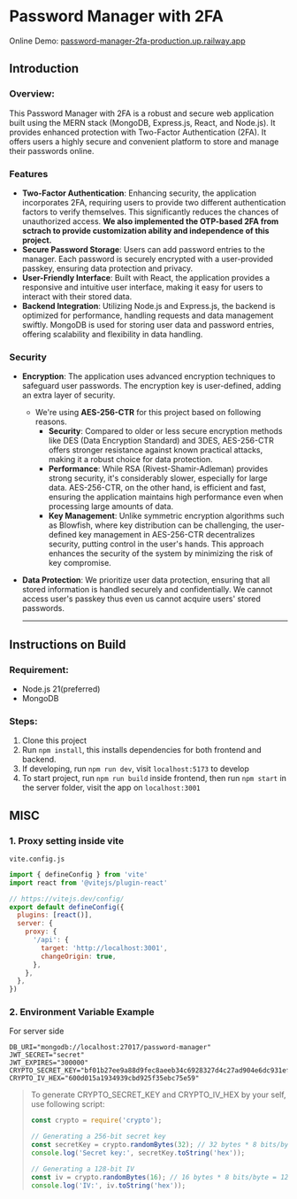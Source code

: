 # Password Manager with 2FA

Online Demo: [password-manager-2fa-production.up.railway.app](https://password-manager-2fa-production.up.railway.app)
## Introduction

### Overview:

This Password Manager with 2FA is a robust and secure web application built using the MERN stack (MongoDB, Express.js, React, and Node.js). It provides enhanced protection with Two-Factor Authentication (2FA). It offers users a highly secure and convenient platform to store and manage their passwords online.

### Features

* **Two-Factor Authentication**: Enhancing security, the application incorporates 2FA, requiring users to provide two different authentication factors to verify themselves. This significantly reduces the chances of unauthorized access. **We also implemented the OTP-based 2FA from sctrach to provide customization ability and independence of this project.**
* **Secure Password Storage**: Users can add password entries to the manager. Each password is securely encrypted with a user-provided passkey, ensuring data protection and privacy.
* **User-Friendly Interface**: Built with React, the application provides a responsive and intuitive user interface, making it easy for users to interact with their stored data.
* **Backend Integration**: Utilizing Node.js and Express.js, the backend is optimized for performance, handling requests and data management swiftly. MongoDB is used for storing user data and password entries, offering scalability and flexibility in data handling.

### Security

* **Encryption**: The application uses advanced encryption techniques to safeguard user passwords. The encryption key is user-defined, adding an extra layer of security. 

  * We're using **AES-256-CTR** for this project based on following reasons.
    * **Security**: Compared to older or less secure encryption methods like DES (Data Encryption Standard) and 3DES, AES-256-CTR offers stronger resistance against known practical attacks, making it a robust choice for data protection.
    * **Performance**: While RSA (Rivest-Shamir-Adleman) provides strong security, it's considerably slower, especially for large data. AES-256-CTR, on the other hand, is efficient and fast, ensuring the application maintains high performance even when processing large amounts of data.
    * **Key Management**: Unlike symmetric encryption algorithms such as Blowfish, where key distribution can be challenging, the user-defined key management in AES-256-CTR decentralizes security, putting control in the user's hands. This approach enhances the security of the system by minimizing the risk of key compromise.

* **Data Protection**: We prioritize user data protection, ensuring that all stored information is handled securely and confidentially. We cannot access user's passkey thus even us cannot acquire users' stored passwords.

  ****

## Instructions on Build

### Requirement:

- Node.js 21(preferred)
- MongoDB

### Steps:

1. Clone this project
2. Run `npm install`, this installs dependencies for both frontend and backend.
3. If developing, run `npm run dev`, visit `localhost:5173` to develop
4. To start project, run `npm run build` inside frontend, then run `npm start` in the server folder, visit the app on `localhost:3001`

## MISC

### 1. Proxy setting inside vite

`vite.config.js`

```js
import { defineConfig } from 'vite'
import react from '@vitejs/plugin-react'

// https://vitejs.dev/config/
export default defineConfig({
  plugins: [react()],
  server: {
    proxy: {
      '/api': {
        target: 'http://localhost:3001',
        changeOrigin: true,
      },
    },
  },
})
```

###  2. Environment Variable Example

For server side

```
DB_URI="mongodb://localhost:27017/password-manager"
JWT_SECRET="secret"
JWT_EXPIRES="300000"
CRYPTO_SECRET_KEY="bf01b27ee9a88d9fec8aeeb34c6928327d4c27ad904e6dc931ef48809f43b828"
CRYPTO_IV_HEX="600d015a1934939cbd925f35ebc75e59"
```

> To generate CRYPTO_SECRET_KEY and CRYPTO_IV_HEX by your self, use following script:
>
> ```js
> const crypto = require('crypto');
> 
> // Generating a 256-bit secret key
> const secretKey = crypto.randomBytes(32); // 32 bytes * 8 bits/byte = 256 bits
> console.log('Secret key:', secretKey.toString('hex'));
> 
> // Generating a 128-bit IV
> const iv = crypto.randomBytes(16); // 16 bytes * 8 bits/byte = 128 bits
> console.log('IV:', iv.toString('hex'));
> ```


